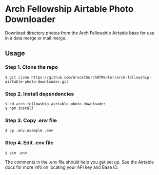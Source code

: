 # Arch Fellowship Airtable Photo Downloader
Download directory photos from the Arch Fellowship Airtable base for use in a data merge or mail merge.

## Usage

### Step 1. Clone the repo
```
$ git clone https://github.com/GraceChurchOfMentor/arch-fellowship-airtable-photo-downloader.git
```

### Step 2. Install dependencies
```
$ cd arch-fellowship-airtable-photo-downloader
$ npm install
```

### Step 3. Copy .env file
```
$ cp .env.example .env
```

### Step 4. Edit .env file
```
$ vim .env
```

The comments in the .env file should help you get set up. See the Airtable docs for more info on locating your API key and Base ID.